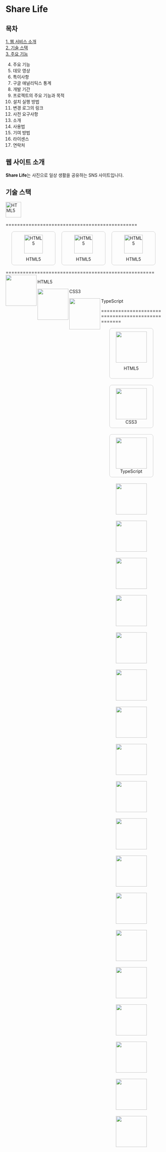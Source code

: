 # Share Life

## 목차
[1. 웹 서비스 소개](#웹-서비스-소개)<br>
[2. 기술 스택](#기술-스택)<br>
[3. 주요 기능](#주요-기능)<br>

4. 주요 기능
5. 데모 영상
6. 특이사항
7. 구글 애널리틱스 통계
8. 개발 기간
9. 프로젝트의 주요 기능과 목적
10. 설치 실행 방법
11. 변경 로그의 링크
12. 사전 요구사항
13. 소개
14. 사용법
15. 기여 방법
16. 라이센스
17. 연락처

## 웹 사이트 소개
**Share Life**는 사진으로 일상 생활을 공유하는 SNS 사이트입니다.

## 기술 스택

<th align="center"><a target="_blank" rel="noopener noreferrer nofollow" href="https://camo.githubusercontent.com/5206020f736992bcb8c69db0378b675c6a0bc868c1d7d7bcb6605bfbbde8ad2b/68747470733a2f2f70726f66696c696e61746f722e7269736861762e6465762f736b696c6c732d6173736574732f68746d6c352d6f726967696e616c2d776f72646d61726b2e737667"><img src="[https://camo.githubusercontent.com/5206020f736992bcb8c69db0378b675c6a0bc868c1d7d7bcb6605bfbbde8ad2b/68747470733a2f2f70726f66696c696e61746f722e7269736861762e6465762f736b696c6c732d6173736574732f68746d6c352d6f726967696e616c2d776f72646d61726b2e737667](https://github.com/user-attachments/assets/ee5c1862-f414-4fa8-b792-bd7844692431)" alt="HTML5" width="50px" height="50px" data-canonical-src="https://profilinator.rishav.dev/skills-assets/html5-original-wordmark.svg" style="max-width: 100%;"></a></th>

==============================================
<div style="display: flex; flex-wrap: wrap; gap: 20px; justify-content: center;">
    <div style="border: 1px solid #ccc; border-radius: 8px; padding: 10px; text-align: center; width: 120px;">
        <img src="https://github.com/user-attachments/assets/ee5c1862-f414-4fa8-b792-bd7844692431" alt="HTML5" style="width: 60px; height: 60px;">
        <p style="margin: 10px 0 0;">HTML5</p>
    </div>
    <div style="border: 1px solid #ccc; border-radius: 8px; padding: 10px; text-align: center; width: 120px;">
        <img src="https://github.com/user-attachments/assets/ee5c1862-f414-4fa8-b792-bd7844692431" alt="HTML5" style="width: 60px; height: 60px;">
        <p style="margin: 10px 0 0;">HTML5</p>
    </div>
    <div style="border: 1px solid #ccc; border-radius: 8px; padding: 10px; text-align: center; width: 120px;">
        <img src="https://github.com/user-attachments/assets/ee5c1862-f414-4fa8-b792-bd7844692431" alt="HTML5" style="width: 60px; height: 60px;">
        <p style="margin: 10px 0 0;">HTML5</p>
    </div>
</div>

====================================================
<img src='https://github.com/user-attachments/assets/ee5c1862-f414-4fa8-b792-bd7844692431' width="100" height="100" align="left"><p>HTML5</p></img>
<img src='https://github.com/user-attachments/assets/ae9db30b-ded1-4293-9465-44d28008da47' width='100' height='100' align="left"><p>CSS3<p></img>
<img src='https://github.com/user-attachments/assets/09c362d3-3fb8-42bd-9a6e-4d34882df65b' width='100' height='100' align="left"><p>TypeScript<p></img>

=================================================


<div style="display: flex; flex-wrap: wrap; gap: 20px; justify-content: center;">
    <div style="border: 1px solid #ccc; border-radius: 8px; padding: 10px; text-align: center; width: 120px;">
<img src='https://github.com/user-attachments/assets/ee5c1862-f414-4fa8-b792-bd7844692431' style="display: block; margin: 0 auto;" width="100" height="100" /><p style="margin-top: 10px;">HTML5</p>
    </div>
          <div style="border: 1px solid #ccc; border-radius: 8px; padding: 10px; text-align: center; width: 120px;">
<img src='https://github.com/user-attachments/assets/ae9db30b-ded1-4293-9465-44d28008da47' width='100' height='100'>CSS3</img>
      </div>
            <div style="border: 1px solid #ccc; border-radius: 8px; padding: 10px; text-align: center; width: 120px;">
<img src='https://github.com/user-attachments/assets/09c362d3-3fb8-42bd-9a6e-4d34882df65b' width='100' height='100'>TypeScript</img>
        </div>
<img src='https://github.com/user-attachments/assets/90b481fa-feff-4fc6-a72f-a35e81d06918' width='100' height='100'></img>
<img src='https://github.com/user-attachments/assets/b8e7b005-c293-4ab7-9b65-af7fe948d738' width='100' height='100'></img>
<img src='' width='100' height='100'></img>
<img src='' width='100' height='100'></img>
<img src='' width='100' height='100'></img>
<img src='' width='100' height='100'></img>
<img src='' width='100' height='100'></img>
<img src='' width='100' height='100'></img>
<img src='' width='100' height='100'></img>
<img src='' width='100' height='100'></img>
<img src='' width='100' height='100'></img>
<img src='' width='100' height='100'></img>
<img src='' width='100' height='100'></img>
<img src='' width='100' height='100'></img>
<img src='' width='100' height='100'></img>
<img src='' width='100' height='100'></img>
<img src='' width='100' height='100'></img>
<img src='' width='100' height='100'></img>
</div></div>
